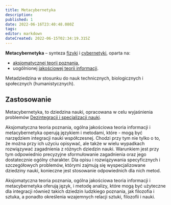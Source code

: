 ```yaml
---
title: Metacybernetyka
description: 
published: 1
date: 2022-06-16T23:40:48.080Z
tags: 
editor: markdown
dateCreated: 2022-06-15T02:34:19.315Z
---
```


**Metacybernetyka** – synteza [fizyki](https://pl.wikipedia.org/wiki/Fizyka) i [cybernetyki](/Cybernetyka), oparta na:

- [aksjomatycznej teorii poznania](/Aksjomatyczna_teoria_poznania),
- uogólnionej [jakościowej teorii informacji](/Jakościowa_teoria_informacji).

Metadziedzina w stosunku do nauk technicznych, biologicznych i społecznych (humanistycznych).

## Zastosowanie

Metacybernetyka, to dziedzina nauki, opracowana w celu wyjaśnienia problemów [Dezintegracji i specjalizacji nauki](/Cybernetyka#dezintegracja-i-specjalizacja-nauki).

Aksjomatyczna teoria poznania, ogólna jakościowa teoria informacji i metacybernetyka operują językiem i metodami, które - mogą być narzędziem integracji nauki współczesnej. Chodzi przy tym nie tylko o to, że można przy ich użyciu opisywać, ale także w wielu wypadkach rozwiązywać zagadnienia z różnych dziedzin nauki. Warunkiem jest przy tym odpowiednio precyzyjne sformułowanie zagadnienia oraz jego dostatecznie ogólny charakter. Dla opisu i rozwiązywania specyficznych i szczegółowych problemów, którymi zajmują się wyspecjalizowane dziedziny nauki, konieczne jest stosowanie odpowiednich dla nich metod.

Aksjomatyczna teoria poznania, ogólna jakościowa teoria informacji i metacybernetyka oferują język, i metodę analizy, które mogą być użyteczne dla integracji również takich dziedzin ludzkiego poznania, jak filozofia i sztuka, a ponadto określenia wzajemnych relacji sztuki, filozofii i nauki.
